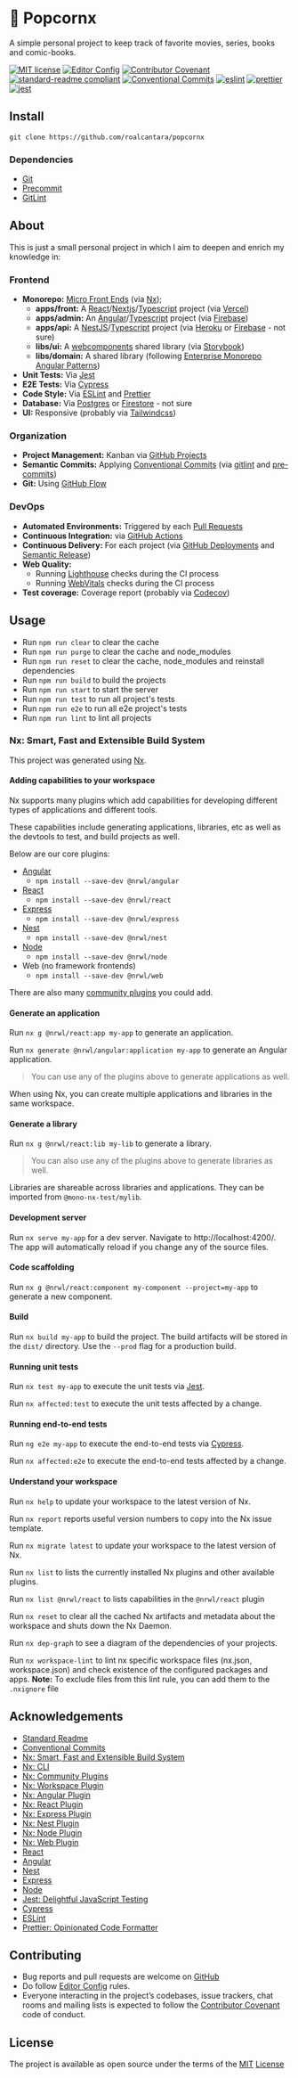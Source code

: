 # 🍿 Popcornx

A simple personal project to keep track of favorite movies, series, books and comic-books.

[![MIT license](https://img.shields.io/badge/License-MIT-brightgreen.svg)](LICENSE)
[![Editor Config](https://img.shields.io/badge/Editor%20Config-1.0.1-crimson.svg)][2]
[![Contributor Covenant](https://img.shields.io/badge/Contributor%20Covenant-2.0-4baaaa.svg)][5]
[![standard-readme compliant](https://img.shields.io/badge/readme%20style-standard-brightgreen.svg?style=flat-square)][5]
[![Conventional Commits](https://img.shields.io/badge/Conventional%20Commits-1.0.0-yellow.svg)][8]
[![eslint](https://img.shields.io/badge/code%20style-eslint-green)][26]
[![prettier](https://img.shields.io/badge/code%20style-prettier-ff69b4.svg)][27]
[![jest](https://jestjs.io/img/jest-badge.svg)][24]

## Install

`git clone https://github.com/roalcantara/popcornx`

### Dependencies

- [Git][3]
- [Precommit][6]
- [GitLint][7]

## About

This is just a small personal project in which I aim to deepen and enrich my knowledge in:

### Frontend

- **Monorepo:** [Micro Front Ends][28] (via [Nx][9]);
  - **apps/front:** A [React][19]/[Nextjs][21]/[Typescript][30] project (via [Vercel][31])
  - **apps/admin:** An [Angular][20]/[Typescript][30] project (via [Firebase][32])
  - **apps/api:** A [NestJS][21]/[Typescript][30] project (via [Heroku][33] or [Firebase][32] - not sure)
  - **libs/ui:** A [webcomponents][34] shared library (via [Storybook][35])
  - **libs/domain:** A shared library (following [Enterprise Monorepo Angular Patterns][29])
- **Unit Tests:** Via [Jest][24]
- **E2E Tests:** Via [Cypress][25]
- **Code Style:** Via [ESLint][26] and [Prettier][27]
- **Database:** Via [Postgres][41] or [Firestore][42] - not sure
- **UI:** Responsive (probably via [Tailwindcss][36])

### Organization

- **Project Management:** Kanban via [GitHub Projects](https://github.com/roalcantara/popcornx/projects/1)
- **Semantic Commits:** Applying [Conventional Commits][8] (via [gitlint][7] and [pre-commits][6])
- **Git:** Using [GitHub Flow][43]

### DevOps

- **Automated Environments:** Triggered by each [Pull Requests][47]
- **Continuous Integration:** via [GitHub Actions][45]
- **Continuous Delivery:** For each project (via [GitHub Deployments][46] and [Semantic Release][37])
- **Web Quality:**
  - Running [Lighthouse][38] checks during the CI process
  - Running [WebVitals][39] checks during the CI process
- **Test coverage:** Coverage report (probably via [Codecov][40])

## Usage

- Run `npm run clear` to clear the cache
- Run `npm run purge` to clear the cache and node_modules
- Run `npm run reset` to clear the cache, node_modules and reinstall dependencies
- Run `npm run build` to build the projects
- Run `npm run start` to start the server
- Run `npm run test` to run all project's tests
- Run `npm run e2e` to run all e2e project's tests
- Run `npm run lint` to lint all projects

### Nx: Smart, Fast and Extensible Build System

This project was generated using [Nx][9].

#### Adding capabilities to your workspace

Nx supports many plugins which add capabilities for developing different types of applications and different tools.

These capabilities include generating applications, libraries, etc as well as the devtools to test, and build projects as well.

Below are our core plugins:

- [Angular][13]
  - `npm install --save-dev @nrwl/angular`
- [React][14]
  - `npm install --save-dev @nrwl/react`
- [Express][15]
  - `npm install --save-dev @nrwl/express`
- [Nest][16]
  - `npm install --save-dev @nrwl/nest`
- [Node][17]
  - `npm install --save-dev @nrwl/node`
- Web (no framework frontends)
  - `npm install --save-dev @nrwl/web`

There are also many [community plugins][11] you could add.

#### Generate an application

Run `nx g @nrwl/react:app my-app` to generate an application.

Run `nx generate @nrwl/angular:application my-app` to generate an Angular application.

> You can use any of the plugins above to generate applications as well.

When using Nx, you can create multiple applications and libraries in the same workspace.

#### Generate a library

Run `nx g @nrwl/react:lib my-lib` to generate a library.

> You can also use any of the plugins above to generate libraries as well.

Libraries are shareable across libraries and applications. They can be imported from `@mono-nx-test/mylib`.

#### Development server

Run `nx serve my-app` for a dev server. Navigate to http://localhost:4200/. The app will automatically reload if you change any of the source files.

#### Code scaffolding

Run `nx g @nrwl/react:component my-component --project=my-app` to generate a new component.

#### Build

Run `nx build my-app` to build the project. The build artifacts will be stored in the `dist/` directory. Use the `--prod` flag for a production build.

#### Running unit tests

Run `nx test my-app` to execute the unit tests via [Jest][24].

Run `nx affected:test` to execute the unit tests affected by a change.

#### Running end-to-end tests

Run `ng e2e my-app` to execute the end-to-end tests via [Cypress][25].

Run `nx affected:e2e` to execute the end-to-end tests affected by a change.

#### Understand your workspace

Run `nx help` to update your workspace to the latest version of Nx.

Run `nx report` reports useful version numbers to copy into the Nx issue template.

Run `nx migrate latest` to update your workspace to the latest version of Nx.

Run `nx list` to lists the currently installed Nx plugins and other available plugins.

Run `nx list @nrwl/react` to lists capabilities in the `@nrwl/react` plugin

Run `nx reset` to clear all the cached Nx artifacts and metadata about the workspace and shuts down the Nx Daemon.

Run `nx dep-graph` to see a diagram of the dependencies of your projects.

Run `nx workspace-lint` to lint nx specific workspace files (nx.json, workspace.json) and
check existence of the configured packages and apps.
**Note:** To exclude files from this lint rule, you can add them to the `.nxignore` file

## Acknowledgements

- [Standard Readme][5]
- [Conventional Commits][8]
- [Nx: Smart, Fast and Extensible Build System][9]
- [Nx: CLI][10]
- [Nx: Community Plugins][11]
- [Nx: Workspace Plugin][12]
- [Nx: Angular Plugin][13]
- [Nx: React Plugin][14]
- [Nx: Express Plugin][15]
- [Nx: Nest Plugin][16]
- [Nx: Node Plugin][17]
- [Nx: Web Plugin][18]
- [React][19]
- [Angular][20]
- [Nest][21]
- [Express][22]
- [Node][23]
- [Jest: Delightful JavaScript Testing][24]
- [Cypress][25]
- [ESLint][26]
- [Prettier: Opinionated Code Formatter][27]

## Contributing

- Bug reports and pull requests are welcome on [GitHub][0]
- Do follow [Editor Config][2] rules.
- Everyone interacting in the project’s codebases, issue trackers, chat rooms and mailing lists is expected to follow the [Contributor Covenant][4] code of conduct.

## License

The project is available as open source under the terms of the [MIT][1] [License](LICENSE)

[0]: https://github.com/roalcantara/popcornx 'My favorite movies and series'
[1]: https://opensource.org/licenses/MIT 'Open Source Initiative'
[2]: https://editorconfig.org 'EditorConfig'
[3]: https://git-scm.com 'Git'
[4]: https://contributor-covenant.org 'A Code of Conduct for Open Source Communities'
[5]: https://github.com/RichardLitt/standard-readme 'Standard Readme'
[6]: https://pre-commit.com 'A framework for managing and maintaining multi-language pre-commit hooks'
[7]: https://jorisroovers.com/gitlint 'git commit message linter'
[8]: https://conventionalcommits.org 'Conventional Commits'
[9]: https://nx.dev 'Nx: Smart, Fast and Extensible Build System'
[10]: https://nx.dev/using-nx/nx-cli 'Nx: CLI'
[11]: https://nx.dev/community 'Nx: Community Plugins'
[12]: https://nx.dev/workspace/nrwl-workspace-overview 'Nx: Workspace Plugin'
[13]: https://nx.dev/angular/overview 'Nx: Angular Plugin'
[14]: https://nx.dev/react/overview 'Nx: React Plugin'
[15]: https://nx.dev/express/overview 'Nx: Express Plugin'
[16]: https://nx.dev/nest/overview 'Nx: Nest Plugin'
[17]: https://nx.dev/node/overview 'Nx: Node Plugin'
[18]: https://nx.dev/web/overview 'Nx: Web Plugin'
[19]: https://reactjs.org 'React'
[20]: https://angular.io 'Angular'
[21]: https://nestjs.io 'Nest'
[22]: https://expressjs.com 'Express'
[23]: https://nodejs.org 'Node'
[24]: https://jestjs.io 'Jest: Delightful JavaScript Testing'
[25]: https://cypress.io 'Cypress'
[26]: https://eslint.org 'ESLint'
[27]: https://prettier.io 'Prettier: Opinionated Code Formatter'
[28]: https://micro-frontends.org 'Micro Frontends: extending the microservice idea to frontend development'
[29]: https://go.nrwl.io/angular-enterprise-monorepo-patterns-new-book 'Enterprise Monorepo Angular Patterns'
[30]: https://typescriptlang.org 'TypeScript is JavaScript with syntax for types'
[31]: https://vercel.com 'Vercel: Enables frontend teams to do their best work'
[32]: https://firebase.google.com 'Firebase: Helps you build and run successful apps'
[33]: https://heroku.com 'Heroku: A cloud platform that lets companies build, deliver, monitor and scale apps'
[34]: https://developer.mozilla.org/en-US/docs/Web/Web_Components 'Web Components'
[35]: https://storybook.js.org 'Storybook: Build component driven UIs faster'
[36]: https://tailwindcss.com 'Tailwind CSS: Rapidly build modern websites without ever leaving your HTML'
[37]: https://semantic-release.gitbook.io/semantic-release 'Semantic Release: Fully automated version management and package publishing'
[38]: https://developers.google.com/web/tools/lighthouse 'Lighthouse: Open-source, automated tool for improving the quality of web pages'
[39]: https://web.dev/patterns/web-vitals-patterns 'Web Vitals: Patterns'
[40]: https://codecov.io 'Codecov: Ship healthier code faster with less risk'
[41]: https://heroku.com/postgres 'Heroku Postgres: SQL database as a service for all developers'
[42]: https://firebase.google.com/products/firestore 'Cloud Firestore: Store and Sync app data at global scale'
[43]: https://githubflow.github.io 'GitHub Flow'
[45]: https://www.thoughtworks.com/continuous-integration 'Continuous Integration (CI) is a development practice that requires developers to integrate code into a shared repository several times a day'
[46]: https://docs.github.com/en/actions/deployment/about-deployments/about-continuous-deployment 'GitHub: About continuous deployment'
[47]: https://docs.github.com/en/actions/deployment/targeting-different-environments/using-environments-for-deployment 'Using environments for deployment'
